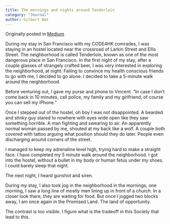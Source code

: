```yaml
---
title: The mornings and nights around Tenderloin
category: "Journal"
author: Gilbert Wat
---
```

Originally posted in [Medium](https://medium.com/@gilbertwat/the-mornings-and-nights-around-tenderloin-9fe512d6acd1#.p5rne7vtb)

During my stay in San Francisco with my CODE4HK comrades, I was staying in an hostel located near the crossroad of Larkin Street and Ellis Street. The neighborhood is called Tenderloin, known as one of the most dangerous place in San Francisco. In the first night of my stay, after a couple glasses of strangely crafted beer, I was very interested in exploring the neighborhood, at night. Failing to convince my health conscious friends to go with me, I decided to go alone. I decided to take a 5-minute walk around the neighborhood.

Before venturing out, I gave my purse and phone to Vincent. “In case I don’t come back in 10 minutes, call police, my family and my girlfriend, of course you can sell my iPhone.”

Once I stepped out of the hostel, oh boy I was not disappointed. A bearded and stinky guy stared to nowhere with eyes wide open like they saw something horrible. A man fighting and swearing to air. An apparently normal woman passed by me, shouted at my back like a wolf. A couple both covered with tattoo arguing what position should they do later. People even discharging around corners of the street.

I managed to keep my adrenaline level high, trying hard to make a straight face. I have completed my 5 minute walk around the neighborhood. I got into the hostel, without a bullet in my body or human fetus under my shoes. I could barely sleep that night.

The next night, I heard gunshot and siren.

During my stay, I also took jog in the neighborhood in the mornings, one morning, I saw a long line of mostly men lining up in front of a church. In a closer look there, they are waiting for food. But once I jogged two blocks away, I am once again in the Promised Land. The land of opportunity.

The contrast is too visible. I figure what is the tradeoff in this Society that lead to this.
